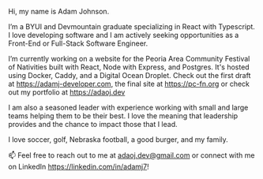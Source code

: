 Hi, my name is Adam Johnson.

I’m a BYUI and Devmountain graduate specializing in React with Typescript. I love developing software and I am actively seeking opportunities as a Front-End or Full-Stack Software Engineer.

I’m currently working on a website for the Peoria Area Community Festival of Nativities built with React, Node with Express, and Postgres. It's hosted using Docker, Caddy, and a Digital Ocean Droplet. Check out the first draft at https://adamj-developer.com, the final site at https://pc-fn.org or check out my portfolio at https://adaoj.dev

I am also a seasoned leader with experience working with small and large teams helping them to be their best. I love the meaning that leadership provides and the chance to impact those that I lead. 

I love soccer, golf, Nebraska football, a good burger, and my family. 

📫 Feel free to reach out to me at adaoj.dev@gmail.com or connect with me on LinkedIn https://linkedin.com/in/adamj7! 
